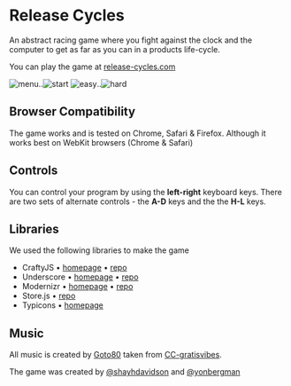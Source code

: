 # Release Cycles

An abstract racing game where you fight against the clock and the computer to get as far as you can in a products life-cycle.

You can play the game at [release-cycles.com](http://www.release-cycles.com)

![menu](https://raw.github.com/RothschildGames/release-cycles/master/public/screen-0.png)..![start](https://raw.github.com/RothschildGames/release-cycles/master/public/screen-1.png)
![easy](https://raw.github.com/RothschildGames/release-cycles/master/public/screen-2.png)..![hard](https://raw.github.com/RothschildGames/release-cycles/master/public/screen-3.png)



## Browser Compatibility
The game works and is tested on Chrome, Safari & Firefox. Although it works best on WebKit browsers (Chrome & Safari)

## Controls
You can control your program by using the **left-right** keyboard keys.
There are two sets of alternate controls - the **A-D** keys and the the **H-L** keys.

## Libraries

We used the following libraries to make the game

* CraftyJS • [homepage](http://craftyjs.com/) • [repo](https://github.com/craftyjs/Crafty) 
* Underscore • [homepage](http://underscorejs.org/) • [repo](https://github.com/documentcloud/underscore)
* Modernizr • [homepage](http://modernizr.com/) • [repo](https://github.com/Modernizr/Modernizr)
* Store.js • [repo](https://github.com/marcuswestin/store.js) 
* Typicons • [homepage](http://typicons.com/) 

## Music

All music is created by [Goto80](http://www.goto80.com/) taken from [CC-gratisvibes](http://gratisvibes.com/post/goto80-and-digi-dig/).




The game was created by [@shayhdavidson](https://twitter.com/shayhdavidson) and [@yonbergman](https://twitter.com/yonbergman)